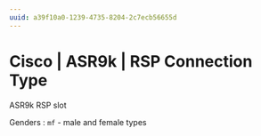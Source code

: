 ```yaml
---
uuid: a39f10a0-1239-4735-8204-2c7ecb56655d
---
```

# Cisco | ASR9k | RSP Connection Type

ASR9k RSP slot

Genders
: `mf` - male and female types
